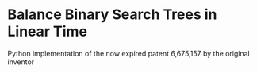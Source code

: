 # Balance Binary Search Trees in Linear Time

Python implementation of the now expired patent 6,675,157 by the original inventor
